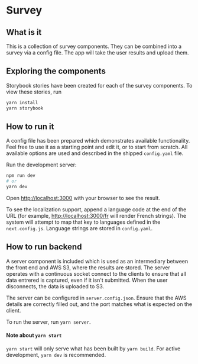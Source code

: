 # Survey

## What is it

This is a collection of survey components. They can be combined into a survey via a config file. The app will take the user results and upload them.

## Exploring the components

Storybook stories have been created for each of the survey components. To view these stories, run

```bash
yarn install
yarn storybook
```

## How to run it

A config file has been prepared which demonstrates available functionality. Feel free to use it as a starting point and edit it, or to start from scratch. All available options are used and described in the shipped `config.yaml` file.

Run the development server:

```bash
npm run dev
# or
yarn dev
```

Open [http://localhost:3000](http://localhost:3000) with your browser to see the result.

To see the localization support, append a language code at the end of the URL (for example, [http://localhost:3000/fr](http://localhost:3000/fr) will render French strings). The system will attempt to map that key to languages defined in the `next.config.js`. Language strings are stored in `config.yaml`.

## How to run backend

A server component is included which is used as an intermediary between the front end and AWS S3, where the results are stored. The server operates with a continuous socket connect to the clients to ensure that all data entrered is captured, even if it isn't submitted. When the user disconnects, the data is uploaded to S3. 

The server can be configured in `server.config.json`. Ensure that the AWS details are correctly filled out, and the port matches what is expected on the client. 

To run the server, run `yarn server`.

#### Note about `yarn start`
`yarn start` will only serve what has been built by `yarn build`. For active development, `yarn dev` is recommended.
